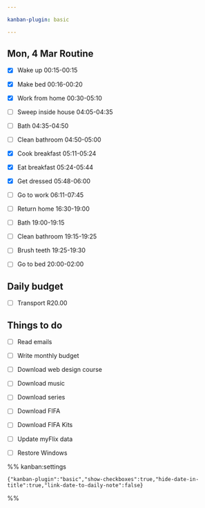 ```yaml
---

kanban-plugin: basic

---
```


## Mon, 4 Mar Routine

- [x] Wake up 00:15-00:15
- [x] Make bed 00:16-00:20
- [x] Work from home 00:30-05:10
- [ ] Sweep inside house 04:05-04:35
- [ ] Bath 04:35-04:50
- [ ] Clean bathroom 04:50-05:00
- [x] Cook breakfast 05:11-05:24
- [x] Eat breakfast 05:24-05:44
- [x] Get dressed 05:48-06:00
- [ ] Go to work 06:11-07:45
- [ ] Return home 16:30-19:00
- [ ] Bath 19:00-19:15
- [ ] Clean bathroom 19:15-19:25
- [ ] Brush teeth 19:25-19:30
- [ ] Go to bed 20:00-02:00


## Daily budget

- [ ] Transport R20.00


## Things to do

- [ ] Read emails
- [ ] Write monthly budget
- [ ] Download web design course
- [ ] Download music
- [ ] Download series
- [ ] Download FIFA
- [ ] Download FIFA Kits
- [ ] Update myFlix data
- [ ] Restore Windows




%% kanban:settings
```
{"kanban-plugin":"basic","show-checkboxes":true,"hide-date-in-title":true,"link-date-to-daily-note":false}
```
%%